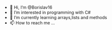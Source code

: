 - 👋 Hi, I’m @Borislav16
- 👀 I’m interested in programming with C#
- 🌱 I’m currently learning arrays,lists and methods 
- 📫 How to reach me ...

<!---
Borislav16/Borislav16 is a ✨ special ✨ repository because its `README.md` (this file) appears on your GitHub profile.
You can click the Preview link to take a look at your changes.
--->
